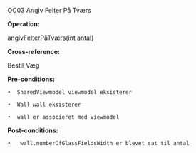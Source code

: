 OC03 Angiv Felter På Tværs

**Operation:**

angivFelterPåTværs(int antal)

**Cross-reference:**

Bestil_Væg

**Pre-conditions:**
   
    •  SharedViewmodel viewmodel eksisterer
   
    •  Wall wall eksisterer
   
    •  wall er associeret med viewmodel
   
**Post-conditions:**

    •	wall.numberOfGlassFieldsWidth er blevet sat til antal
